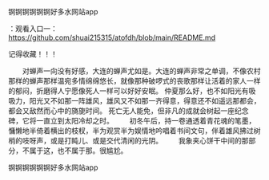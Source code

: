 锕锕锕锕锕锕好多水网站app

：观看入口一：https://github.com/shuai215315/atofdh/blob/main/README.md


记得收藏！！！



　　对蝉声一向没有好感，大连的蝉声尤如是。大连的蝉声非常之单调，不像农村那样的蝉声那样温宛多情绵绵悠长，就像那种破啰式的丧歌那样让活着的家人一样的郁闷，折磨得人宁愿像死人一样可以好好安眠。
仲夏那么好，也不如阳光有吸吸力，阳光又不如那一阵雄风，雄风又不如那一齐得意，得意还不如遥远那都会，都会又敌然而心中的旖旎时间。
		死亡无人能免，但非凡的成就会树起一座纪念碑，它将一直立到太阳冷却之时。
　　初冬午后，持一卷通透着青花魂的笔墨，慵懒地半倚着横出的枝杈，半为观赏半为娱情地吟唱着书间文句，伴着雄风拂过树梢的吱呀声，或是打盹儿、或是交代清闲的光阴。
　　我象夹心饼干中间的那部分，不属于这，也不属于那。很尴尬。







锕锕锕锕锕锕好多水网站app
